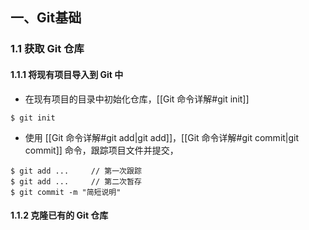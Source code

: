 ## 一、Git基础
### 1.1 获取 Git 仓库

#### 1.1.1 将现有项目导入到 Git 中
- 在现有项目的目录中初始化仓库，[[Git 命令详解#git init]]
```
$ git init
```
- 使用 [[Git 命令详解#git add|git add]]，[[Git 命令详解#git commit|git commit]] 命令，跟踪项目文件并提交，
```
$ git add ...     // 第一次跟踪
$ git add ...     // 第二次暂存
$ git commit -m "简短说明"
```



#### 1.1.2 克隆已有的 Git 仓库





